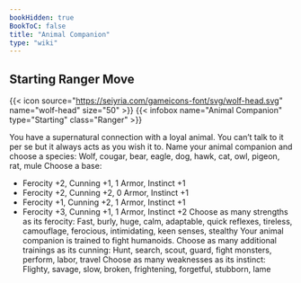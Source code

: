 ```yaml
---
bookHidden: true
BookToC: false
title: "Animal Companion"
type: "wiki"
---
```

## Starting Ranger Move
{{< icon source="https://seiyria.com/gameicons-font/svg/wolf-head.svg" name="wolf-head" size="50" >}}
{{< infobox name="Animal Companion" type="Starting" class="Ranger" >}}

You have a supernatural connection with a loyal animal. You can’t talk to it per se but it always acts as you wish it to. Name your animal companion and choose a species:
Wolf, cougar, bear, eagle, dog, hawk, cat, owl, pigeon, rat, mule
Choose a base:
* Ferocity +2, Cunning +1, 1 Armor, Instinct +1
* Ferocity +2, Cunning +2, 0 Armor, Instinct +1
* Ferocity +1, Cunning +2, 1 Armor, Instinct +1
* Ferocity +3, Cunning +1, 1 Armor, Instinct +2
Choose as many strengths as its ferocity:
Fast, burly, huge, calm, adaptable, quick reflexes, tireless, camouflage, ferocious, intimidating, keen senses, stealthy
Your animal companion is trained to fight humanoids. Choose as many additional trainings as its cunning:
Hunt, search, scout, guard, fight monsters, perform, labor, travel
Choose as many weaknesses as its instinct:
Flighty, savage, slow, broken, frightening, forgetful, stubborn, lame